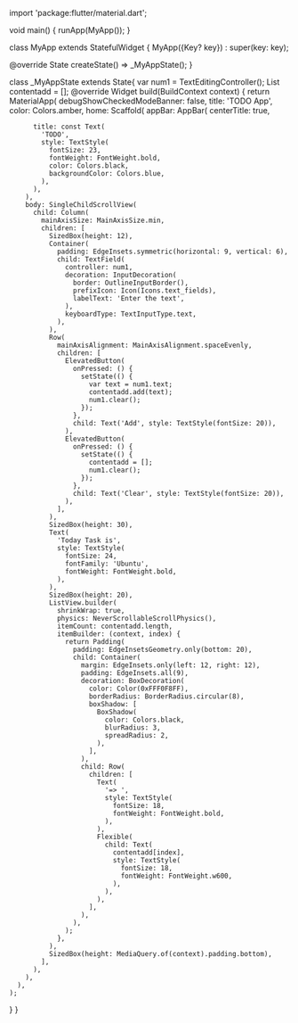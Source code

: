 import 'package:flutter/material.dart';

void main() {
  runApp(MyApp());
}

class MyApp extends StatefulWidget {
  MyApp({Key? key}) : super(key: key);

  @override
  State createState() => _MyAppState();
}

class _MyAppState extends State<MyApp>{
  var num1 = TextEditingController();
  List contentadd = [];
  @override
  Widget build(BuildContext context) {
    return MaterialApp(
      debugShowCheckedModeBanner: false,
      title: 'TODO App',
      color: Colors.amber,
      home: Scaffold(
        appBar: AppBar(
          centerTitle: true,

          title: const Text(
            'TODO',
            style: TextStyle(
              fontSize: 23,
              fontWeight: FontWeight.bold,
              color: Colors.black,
              backgroundColor: Colors.blue,
            ),
          ),
        ),
        body: SingleChildScrollView(
          child: Column(
            mainAxisSize: MainAxisSize.min,
            children: [
              SizedBox(height: 12),
              Container(
                padding: EdgeInsets.symmetric(horizontal: 9, vertical: 6),
                child: TextField(
                  controller: num1,
                  decoration: InputDecoration(
                    border: OutlineInputBorder(),
                    prefixIcon: Icon(Icons.text_fields),
                    labelText: 'Enter the text',
                  ),
                  keyboardType: TextInputType.text,
                ),
              ),
              Row(
                mainAxisAlignment: MainAxisAlignment.spaceEvenly,
                children: [
                  ElevatedButton(
                    onPressed: () {
                      setState(() {
                        var text = num1.text;
                        contentadd.add(text);
                        num1.clear();
                      });
                    },
                    child: Text('Add', style: TextStyle(fontSize: 20)),
                  ),
                  ElevatedButton(
                    onPressed: () {
                      setState(() {
                        contentadd = [];
                        num1.clear();
                      });
                    },
                    child: Text('Clear', style: TextStyle(fontSize: 20)),
                  ),
                ],
              ),
              SizedBox(height: 30),
              Text(
                'Today Task is',
                style: TextStyle(
                  fontSize: 24,
                  fontFamily: 'Ubuntu',
                  fontWeight: FontWeight.bold,
                ),
              ),
              SizedBox(height: 20),
              ListView.builder(
                shrinkWrap: true,
                physics: NeverScrollableScrollPhysics(),
                itemCount: contentadd.length,
                itemBuilder: (context, index) {
                  return Padding(
                    padding: EdgeInsetsGeometry.only(bottom: 20),
                    child: Container(
                      margin: EdgeInsets.only(left: 12, right: 12),
                      padding: EdgeInsets.all(9),
                      decoration: BoxDecoration(
                        color: Color(0xFFF0F8FF),
                        borderRadius: BorderRadius.circular(8),
                        boxShadow: [
                          BoxShadow(
                            color: Colors.black,
                            blurRadius: 3,
                            spreadRadius: 2,
                          ),
                        ],
                      ),
                      child: Row(
                        children: [
                          Text(
                            '=> ',
                            style: TextStyle(
                              fontSize: 18,
                              fontWeight: FontWeight.bold,
                            ),
                          ),
                          Flexible(
                            child: Text(
                              contentadd[index],
                              style: TextStyle(
                                fontSize: 18,
                                fontWeight: FontWeight.w600,
                              ),
                            ),
                          ),
                        ],
                      ),
                    ),
                  );
                },
              ),
              SizedBox(height: MediaQuery.of(context).padding.bottom),
            ],
          ),
        ),
      ),
    );
  }
}
